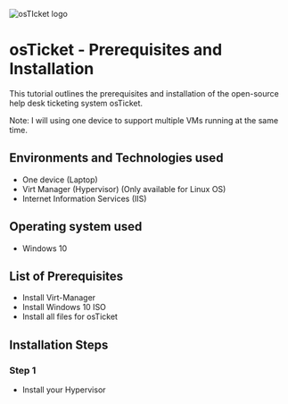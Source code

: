 <p aligh="center">
<img src="https://i.imgur.com/Clzj7Xs.png" alt="osTIcket logo"/>
</p>

<h1> osTicket - Prerequisites and Installation </h1>

This tutorial outlines the prerequisites and installation of the open-source help desk ticketing system osTicket.

Note: I will using one device to support multiple VMs running at the same time.

<h2> Environments and Technologies used </h2>

- One device (Laptop)
- Virt Manager (Hypervisor) (Only available for Linux OS)
- Internet Information Services (IIS)

<h2> Operating system used </h2>

- Windows 10

<h2> List of Prerequisites </h2>

- Install Virt-Manager
- Install Windows 10 ISO
- Install all files for osTicket

<h2> Installation Steps </h2>

<h3> Step 1 </h3>

- Install your Hypervisor 
